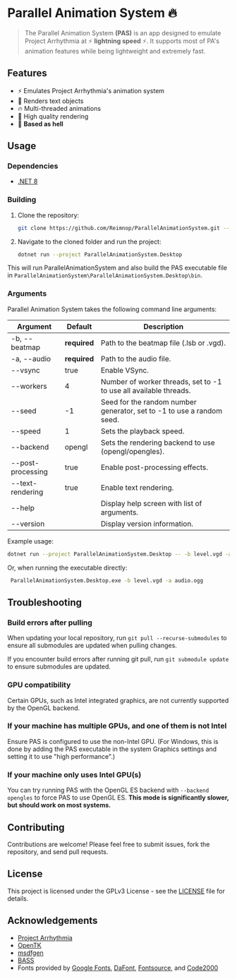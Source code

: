 # Parallel Animation System 🔥

> The Parallel Animation System **(PAS)** is an app designed to emulate Project Arrhythmia at
> ⚡ **lightning speed** ⚡. It supports most of PA's animation features while being lightweight
> and extremely fast.

## Features

- ⚡ Emulates Project Arrhythmia's animation system
- 💬 Renders text objects
- 🔥 Multi-threaded animations
- 💅 High quality rendering
- 🗿 **Based as hell**

## Usage

### Dependencies

- [.NET 8](https://dotnet.microsoft.com/download/dotnet/8.0)

### Building

1. Clone the repository:
    ```sh
    git clone https://github.com/Reimnop/ParallelAnimationSystem.git --recursive
    ```
   
2. Navigate to the cloned folder and run the project:
    ```sh
    dotnet run --project ParallelAnimationSystem.Desktop
    ```

This will run ParallelAnimationSystem and also build the PAS executable file in `ParallelAnimationSystem\ParallelAnimationSystem.Desktop\bin`.
    
### Arguments

Parallel Animation System takes the following command line arguments:

| Argument          | Default      | Description                                                           |
|-------------------|--------------|-----------------------------------------------------------------------|
| -b, --beatmap     | **required** | Path to the beatmap file (.lsb or .vgd).                              |
| -a, --audio       | **required** | Path to the audio file.                                               |
| --vsync           | true         | Enable VSync.                                                         |
| --workers         | 4            | Number of worker threads, set to -1 to use all available threads.     |
| --seed            | -1           | Seed for the random number generator, set to -1 to use a random seed. |
| --speed           | 1            | Sets the playback speed.                                              |
| --backend         | opengl       | Sets the rendering backend to use (opengl/opengles).                  |
| --post-processing | true         | Enable post-processing effects.                                       |
| --text-rendering  | true         | Enable text rendering.                                                |
| --help            |              | Display help screen with list of arguments.                           |
| --version         |              | Display version information.                                          |

Example usage:
 ```sh
 dotnet run --project ParallelAnimationSystem.Desktop -- -b level.vgd -a audio.ogg
 ```

Or, when running the executable directly:
```sh
 ParallelAnimationSystem.Desktop.exe -b level.vgd -a audio.ogg
 ```

## Troubleshooting

### Build errors after pulling

When updating your local repository, run `git pull --recurse-submodules` to ensure all submodules are updated when pulling changes.

If you encounter build errors after running git pull, run `git submodule update` to ensure submodules are updated.

### GPU compatibility

Certain GPUs, such as Intel integrated graphics, are not currently supported by the OpenGL backend.

### If your machine has multiple GPUs, and one of them is not Intel

Ensure PAS is configured to use the non-Intel GPU.
(For Windows, this is done by adding the PAS executable in the system Graphics settings and setting it to use "high performance".)

### If your machine only uses Intel GPU(s)

You can try running PAS with the OpenGL ES backend with `--backend opengles` to force PAS to use OpenGL ES.
**This mode is significantly slower, but should work on most systems.**

## Contributing

Contributions are welcome! Please feel free to submit issues, fork the repository, and send pull requests.

## License

This project is licensed under the GPLv3 License - see the [LICENSE](LICENSE) file for details.

## Acknowledgements

- [Project Arrhythmia](https://store.steampowered.com/app/440310/Project_Arrhythmia/)
- [OpenTK](https://opentk.net/)
- [msdfgen](https://github.com/Chlumsky/msdfgen)
- [BASS](http://www.un4seen.com/)
- Fonts provided by [Google Fonts](https://fonts.google.com/), [DaFont](https://www.dafont.com/), [Fontsource](https://fontsource.org/), and [Code2000](https://www.code2001.com/code2000_page.htm)
